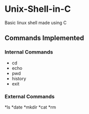 # Unix-Shell-in-C
Basic linux shell made using C

## Commands Implemented
### Internal Commands
* cd
* echo
* pwd
* history
* exit
### External Commands
*ls
*date
*mkdir
*cat
*rm
